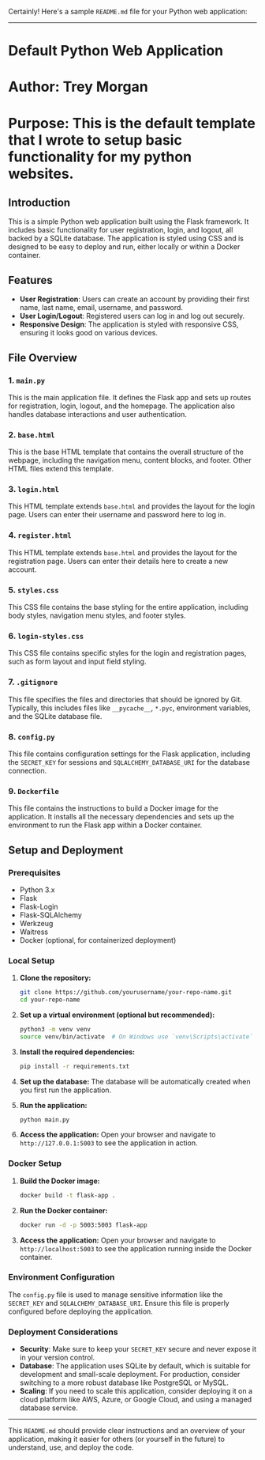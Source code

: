 Certainly! Here's a sample `README.md` file for your Python web application:

---

# Default Python Web Application
# Author: Trey Morgan
# Purpose: This is the default template that I wrote to setup basic functionality for my python websites.

## Introduction

This is a simple Python web application built using the Flask framework. It includes basic functionality for user registration, login, and logout, all backed by a SQLite database. The application is styled using CSS and is designed to be easy to deploy and run, either locally or within a Docker container.

## Features

- **User Registration**: Users can create an account by providing their first name, last name, email, username, and password.
- **User Login/Logout**: Registered users can log in and log out securely.
- **Responsive Design**: The application is styled with responsive CSS, ensuring it looks good on various devices.

## File Overview

### 1. `main.py`
This is the main application file. It defines the Flask app and sets up routes for registration, login, logout, and the homepage. The application also handles database interactions and user authentication.

### 2. `base.html`
This is the base HTML template that contains the overall structure of the webpage, including the navigation menu, content blocks, and footer. Other HTML files extend this template.

### 3. `login.html`
This HTML template extends `base.html` and provides the layout for the login page. Users can enter their username and password here to log in.

### 4. `register.html`
This HTML template extends `base.html` and provides the layout for the registration page. Users can enter their details here to create a new account.

### 5. `styles.css`
This CSS file contains the base styling for the entire application, including body styles, navigation menu styles, and footer styles.

### 6. `login-styles.css`
This CSS file contains specific styles for the login and registration pages, such as form layout and input field styling.

### 7. `.gitignore`
This file specifies the files and directories that should be ignored by Git. Typically, this includes files like `__pycache__`, `*.pyc`, environment variables, and the SQLite database file.

### 8. `config.py`
This file contains configuration settings for the Flask application, including the `SECRET_KEY` for sessions and `SQLALCHEMY_DATABASE_URI` for the database connection.

### 9. `Dockerfile`
This file contains the instructions to build a Docker image for the application. It installs all the necessary dependencies and sets up the environment to run the Flask app within a Docker container.

## Setup and Deployment

### Prerequisites

- Python 3.x
- Flask
- Flask-Login
- Flask-SQLAlchemy
- Werkzeug
- Waitress
- Docker (optional, for containerized deployment)

### Local Setup

1. **Clone the repository:**
    ```bash
    git clone https://github.com/yourusername/your-repo-name.git
    cd your-repo-name
    ```

2. **Set up a virtual environment (optional but recommended):**
    ```bash
    python3 -m venv venv
    source venv/bin/activate  # On Windows use `venv\Scripts\activate`
    ```

3. **Install the required dependencies:**
    ```bash
    pip install -r requirements.txt
    ```

4. **Set up the database:**
    The database will be automatically created when you first run the application.

5. **Run the application:**
    ```bash
    python main.py
    ```

6. **Access the application:**
    Open your browser and navigate to `http://127.0.0.1:5003` to see the application in action.

### Docker Setup

1. **Build the Docker image:**
    ```bash
    docker build -t flask-app .
    ```

2. **Run the Docker container:**
    ```bash
    docker run -d -p 5003:5003 flask-app
    ```

3. **Access the application:**
    Open your browser and navigate to `http://localhost:5003` to see the application running inside the Docker container.

### Environment Configuration

The `config.py` file is used to manage sensitive information like the `SECRET_KEY` and `SQLALCHEMY_DATABASE_URI`. Ensure this file is properly configured before deploying the application.

### Deployment Considerations

- **Security**: Make sure to keep your `SECRET_KEY` secure and never expose it in your version control.
- **Database**: The application uses SQLite by default, which is suitable for development and small-scale deployment. For production, consider switching to a more robust database like PostgreSQL or MySQL.
- **Scaling**: If you need to scale this application, consider deploying it on a cloud platform like AWS, Azure, or Google Cloud, and using a managed database service.

---

This `README.md` should provide clear instructions and an overview of your application, making it easier for others (or yourself in the future) to understand, use, and deploy the code.